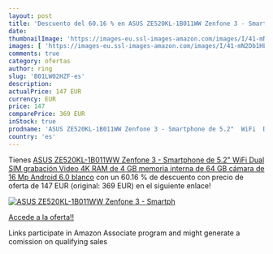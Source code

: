 ```yaml
---
layout: post
title: 'Descuento del 60.16 % en ASUS ZE520KL-1B011WW Zenfone 3 - Smartph'
date: 
thumbnailImage: 'https://images-eu.ssl-images-amazon.com/images/I/41-mN2Db1HL._SL200_.jpg'
images: [ 'https://images-eu.ssl-images-amazon.com/images/I/41-mN2Db1HL._SL200_.jpg' ]
comments: true
category: ofertas
author: ring
slug: 'B01LW02HZF-es'
description:
actualPrice: 147 EUR
currency: EUR
price: 147
comparePrice: 369 EUR
inStock: true
prodname: 'ASUS ZE520KL-1B011WW Zenfone 3 - Smartphone de 5.2"  WiFi  Dual SIM  grabación Video 4K  RAM de 4 GB  memoria interna de 64 GB  cámara de 16 Mp  Android 6.0   blanco'
country: 'es'
---
```


Tienes [ASUS ZE520KL-1B011WW Zenfone 3 - Smartphone de 5.2"  WiFi  Dual SIM  grabación Video 4K  RAM de 4 GB  memoria interna de 64 GB  cámara de 16 Mp  Android 6.0   blanco](https://www.amazon.es/dp/B01LW02HZF/?tag=tolees-21) con un 60.16 % de descuento con precio de oferta de 147 EUR (original: 369 EUR) en el siguiente enlace!

[![ASUS ZE520KL-1B011WW Zenfone 3 - Smartph](https://images-eu.ssl-images-amazon.com/images/I/41-mN2Db1HL._SL200_.jpg)](https://www.amazon.es/dp/B01LW02HZF/?tag=tolees-21)

[Accede a la oferta!!](https://www.amazon.es/dp/B01LW02HZF/?tag=tolees-21)

Links participate in Amazon Associate program and might generate a comission on qualifying sales


